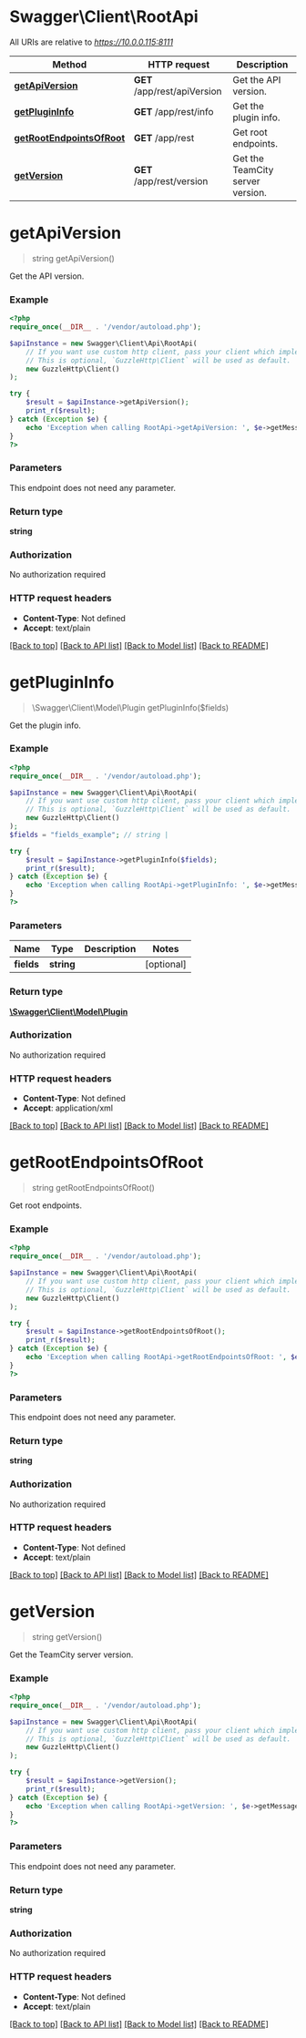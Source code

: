 # Swagger\Client\RootApi

All URIs are relative to *https://10.0.0.115:8111*

Method | HTTP request | Description
------------- | ------------- | -------------
[**getApiVersion**](RootApi.md#getApiVersion) | **GET** /app/rest/apiVersion | Get the API version.
[**getPluginInfo**](RootApi.md#getPluginInfo) | **GET** /app/rest/info | Get the plugin info.
[**getRootEndpointsOfRoot**](RootApi.md#getRootEndpointsOfRoot) | **GET** /app/rest | Get root endpoints.
[**getVersion**](RootApi.md#getVersion) | **GET** /app/rest/version | Get the TeamCity server version.


# **getApiVersion**
> string getApiVersion()

Get the API version.



### Example
```php
<?php
require_once(__DIR__ . '/vendor/autoload.php');

$apiInstance = new Swagger\Client\Api\RootApi(
    // If you want use custom http client, pass your client which implements `GuzzleHttp\ClientInterface`.
    // This is optional, `GuzzleHttp\Client` will be used as default.
    new GuzzleHttp\Client()
);

try {
    $result = $apiInstance->getApiVersion();
    print_r($result);
} catch (Exception $e) {
    echo 'Exception when calling RootApi->getApiVersion: ', $e->getMessage(), PHP_EOL;
}
?>
```

### Parameters
This endpoint does not need any parameter.

### Return type

**string**

### Authorization

No authorization required

### HTTP request headers

 - **Content-Type**: Not defined
 - **Accept**: text/plain

[[Back to top]](#) [[Back to API list]](../../README.md#documentation-for-api-endpoints) [[Back to Model list]](../../README.md#documentation-for-models) [[Back to README]](../../README.md)

# **getPluginInfo**
> \Swagger\Client\Model\Plugin getPluginInfo($fields)

Get the plugin info.



### Example
```php
<?php
require_once(__DIR__ . '/vendor/autoload.php');

$apiInstance = new Swagger\Client\Api\RootApi(
    // If you want use custom http client, pass your client which implements `GuzzleHttp\ClientInterface`.
    // This is optional, `GuzzleHttp\Client` will be used as default.
    new GuzzleHttp\Client()
);
$fields = "fields_example"; // string | 

try {
    $result = $apiInstance->getPluginInfo($fields);
    print_r($result);
} catch (Exception $e) {
    echo 'Exception when calling RootApi->getPluginInfo: ', $e->getMessage(), PHP_EOL;
}
?>
```

### Parameters

Name | Type | Description  | Notes
------------- | ------------- | ------------- | -------------
 **fields** | **string**|  | [optional]

### Return type

[**\Swagger\Client\Model\Plugin**](../Model/Plugin.md)

### Authorization

No authorization required

### HTTP request headers

 - **Content-Type**: Not defined
 - **Accept**: application/xml

[[Back to top]](#) [[Back to API list]](../../README.md#documentation-for-api-endpoints) [[Back to Model list]](../../README.md#documentation-for-models) [[Back to README]](../../README.md)

# **getRootEndpointsOfRoot**
> string getRootEndpointsOfRoot()

Get root endpoints.



### Example
```php
<?php
require_once(__DIR__ . '/vendor/autoload.php');

$apiInstance = new Swagger\Client\Api\RootApi(
    // If you want use custom http client, pass your client which implements `GuzzleHttp\ClientInterface`.
    // This is optional, `GuzzleHttp\Client` will be used as default.
    new GuzzleHttp\Client()
);

try {
    $result = $apiInstance->getRootEndpointsOfRoot();
    print_r($result);
} catch (Exception $e) {
    echo 'Exception when calling RootApi->getRootEndpointsOfRoot: ', $e->getMessage(), PHP_EOL;
}
?>
```

### Parameters
This endpoint does not need any parameter.

### Return type

**string**

### Authorization

No authorization required

### HTTP request headers

 - **Content-Type**: Not defined
 - **Accept**: text/plain

[[Back to top]](#) [[Back to API list]](../../README.md#documentation-for-api-endpoints) [[Back to Model list]](../../README.md#documentation-for-models) [[Back to README]](../../README.md)

# **getVersion**
> string getVersion()

Get the TeamCity server version.



### Example
```php
<?php
require_once(__DIR__ . '/vendor/autoload.php');

$apiInstance = new Swagger\Client\Api\RootApi(
    // If you want use custom http client, pass your client which implements `GuzzleHttp\ClientInterface`.
    // This is optional, `GuzzleHttp\Client` will be used as default.
    new GuzzleHttp\Client()
);

try {
    $result = $apiInstance->getVersion();
    print_r($result);
} catch (Exception $e) {
    echo 'Exception when calling RootApi->getVersion: ', $e->getMessage(), PHP_EOL;
}
?>
```

### Parameters
This endpoint does not need any parameter.

### Return type

**string**

### Authorization

No authorization required

### HTTP request headers

 - **Content-Type**: Not defined
 - **Accept**: text/plain

[[Back to top]](#) [[Back to API list]](../../README.md#documentation-for-api-endpoints) [[Back to Model list]](../../README.md#documentation-for-models) [[Back to README]](../../README.md)

